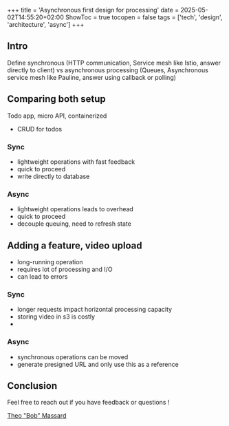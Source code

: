 +++
title = 'Asynchronous first design for processing'
date = 2025-05-02T14:55:20+02:00
ShowToc = true
tocopen = false
tags = ['tech', 'design', 'architecture', 'async']
+++


## Intro

Define synchronous (HTTP communication, Service mesh like Istio, answer directly to client)
vs asynchronous processing (Queues, Asynchronous service mesh like Pauline, answer using callback or polling)

## Comparing both setup

Todo app, micro API, containerized
- CRUD for todos

### Sync

- lightweight operations with fast feedback
- quick to proceed
- write directly to database

### Async

- lightweight operations leads to overhead
- quick to proceed
- decouple queuing, need to refresh state

## Adding a feature, video upload

- long-running operation 
- requires lot of processing and I/O
- can lead to errors

### Sync

- longer requests impact horizontal processing capacity
- storing video in s3 is costly
- 

### Async

- synchronous operations can be moved
- generate presigned URL and only use this as a reference

## Conclusion

Feel free to reach out if you have feedback or questions !

[Theo "Bob" Massard][linkedin]

[linkedin]: https://linkedin.com/in/tbobm/

[db-bootstrapping-repo]: https://github.com/tbobm/bootstrapping-databases
